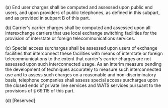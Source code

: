 (a) End user charges shall be computed and assessed upon public end users, and upon providers of public telephones, as defined in this subpart, and as provided in subpart B of this part.

(b) Carrier's carrier charges shall be computed and assessed upon all interexchange carriers that use local exchange switching facilities for the provision of interstate or foreign telecommunications services.

(c) Special access surcharges shall be assessed upon users of exchange facilities that interconnect these facilities with means of interstate or foreign telecommunications to the extent that carrier's carrier charges are not assessed upon such interconnected usage. As an interim measure pending the development of techniques accurately to measure such interconnected use and to assess such charges on a reasonable and non-discriminatory basis, telephone companies shall assess special access surcharges upon the closed ends of private line services and WATS services pursuant to the provisions of § 69.115 of this part.

(d) [Reserved]

